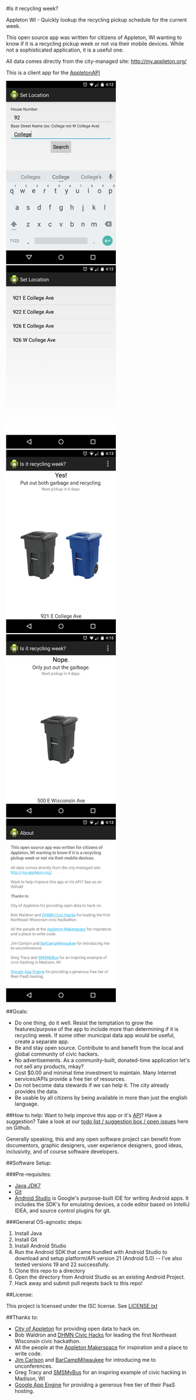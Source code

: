 #Is it recycling week?

Appleton WI - Quickly lookup the recycling pickup schedule for the current week.

This open source app was written for citizens of Appleton, WI wanting to know if it is a recycling pickup week or not via their mobile devices. While not a sophisticated application, it is a useful one.

All data comes directly from the city-managed site: http://my.appleton.org/

This is a client app for the [AppletonAPI](https://github.com/mikeputnam/appletonapi)

![Set Location](/screenshots/01_set_location_500px.png)![Pick from results](/screenshots/02_pick_from_results_500px.png)![Yes recycling](/screenshots/03_main_view_yes_recycling_500px.png)![No recycling](/screenshots/04_main_view_not_recycling_500px.png)![About](/screenshots/05_about_view_500px.png)

##Goals:

* Do one thing, do it well. Resist the temptation to grow the features/purpose of the app to include more than determining if it is recycling week. If some other municipal data app would be useful, create a separate app.
* Be and stay open source. Contribute to and benefit from the local and global community of civic hackers.
* No advertisements. As a community-built, donated-time application let's not sell any products, mkay?
* Cost $0.00 and minimal time investment to maintain. Many Internet services/APIs provide a free tier of resources.
* Do not become data stewards if we can help it. The city already provides the data.
* Be usable by all citizens by being available in more than just the english language.

##How to help:
Want to help improve this app or it's [API](https://github.com/mikeputnam/appletonapi)? Have a suggestion?
Take a look at our [todo list / suggestion box / open issues](https://github.com/mikeputnam/isitrecyclingweek/issues) here on Github.

Generally speaking, this and any open software project can benefit from documentors, graphic designers, user experience designers, good ideas, inclusivity, and of course software developers.

##Software Setup:

###Pre-requisites:
* [Java JDK7](http://www.oracle.com/technetwork/java/javase/downloads/jdk7-downloads-1880260.html)
* [Git](https://git-scm.com/downloads)
* [Android Studio](http://developer.android.com/tools/studio/) is Google's purpose-built IDE for writing Android apps. It includes the SDK's for emulating devices, a code editor based on IntelliJ IDEA, and source control plugins for git.

###General OS-agnostic steps:
1. Install Java
1. Install Git
1. Install Android Studio
1. Run the Android SDK that came bundled with Android Studio to download and setup platform/API version 21 (Android 5.0) -- I've also tested versions 19 and 22 successfully.
1. Clone this repo to a directory
1. Open the directory from Android Studio as an existing Android Project.
1. Hack away and submit pull reqests back to this repo!

##License:

This project is licensed under the ISC license. See [LICENSE.txt](LICENSE.txt)

##Thanks to:

* [City of Appleton](http://appleton.org/) for providing open data to hack on.
* Bob Waldron and [DHMN Civic Hacks](http://dhmncivichacks.blogspot.com/) for leading the first Northeast Wisconsin civic hackathon.
* All the people at the [Appleton Makerspace](http://appletonmakerspace.org/) for inspiration and a place to write code.
* [Jim Carlson](https://twitter.com/hypnagogic) and [BarCampMilwaukee](http://barcampmilwaukee.org/) for introducing me to unconferences.
* Greg Tracy and [SMSMyBus](http://smsmybus.com/) for an inspiring example of civic hacking in Madison, WI
* [Google App Engine](https://cloud.google.com/appengine/) for providing a generous free tier of their PaaS hosting.
